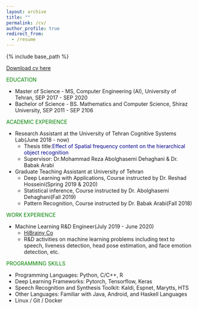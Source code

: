 ```yaml
---
layout: archive
title: ""
permalink: /cv/
author_profile: true
redirect_from:
  - /resume
---
```


{% include base_path %}

[Download cv here](http://esmaeilfarhang.github.io/files/CV.pdf)

<font color="green">EDUCATION</font>
* Master of Science - MS, Computer Engineering (AI), University of Tehran, SEP 2017 - SEP 2020
* Bachelor of Science - BS. Mathematics and Computer Science, Shiraz University, SEP 2011 - SEP 2106

<font color="green">ACADEMIC EXPERIENCE</font>
  * Research Assistant at the University of Tehran Cognitive Systems Lab(June 2018 - now)
    * Thesis title:<font color="darkblue">Effect of Spatial frequency content on the hierarchical object recognition</font>
    * Supervisor: Dr.Mohammad Reza Abolghasemi Dehaghani & Dr. Babak Arabi
  * Graduate Teaching Assistant at University of Tehran
    * Deep Learning with Applications, Course instructed by Dr. Reshad Hosseini(Spring 2019 & 2020)
    * Statistical inference, Course instructed by Dr. Abolghasemi Dehaghani(Fall 2019)
    * Pattern Recognition, Course instructed by Dr. Babak Arabi(Fall 2018)

<font color="green">WORK EXPERIENCE</font>
* Machine Learning R&D Engineer(July 2019 - June 2020)
  * [HiBrainy Co](http://hibrainy.com)
  * R&D activities on machine learning problems including text to speech, liveness detection, head pose estimation, and face emotion detection, etc.

<font color="green">PROGRAMMING SKILLS</font>
  * Programming Languages: Python, C/C++, R
  * Deep Learning Frameworks: Pytorch, Tensorflow, Keras
  * Speech Recognition and Synthesis Toolkit: Kaldi, Espnet, Marytts, HTS
  * Other Languages: Familiar with Java, Android, and Haskell Languages
  * Linux / Git / Docker
  
  
<!-- PUBLICATIONS -->
  
 
<!-- TALKS -->
  
